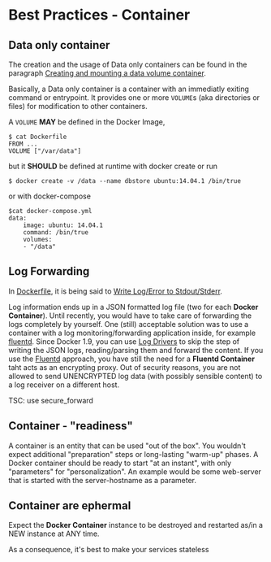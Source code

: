# Best Practices - Container

## Data only container

The creation and the usage of Data only containers can be found in the paragraph [Creating and mounting a data volume container](https://docs.docker.com/engine/userguide/containers/dockervolumes/).

Basically, a Data only container is a container with an immediatly exiting command or entrypoint. It provides one or more `VOLUME`s (aka directories or files) for modification to other containers.

A `VOLUME` **MAY** be defined in the Docker Image,

	$ cat Dockerfile
	FROM ...
	VOLUME ["/var/data"]

but it **SHOULD** be defined at runtime with docker create or run

	$ docker create -v /data --name dbstore ubuntu:14.04.1 /bin/true

or with docker-compose

	$cat docker-compose.yml
	data:
		image: ubuntu: 14.04.1
		command: /bin/true
		volumes:
		- "/data"

## Log Forwarding

In [Dockerfile](Dockerfile.md), it is being said to [Write Log/Error to Stdout/Stderr](Dockerfile.md#write-logerror-to-stdoutstderr).

Log information ends up in a JSON formatted log file (two for each **Docker Container**). Until recently, you would have to take care of forwarding the logs completely by yourself. One (still) acceptable solution was to use a container with a log monitoring/forwarding application inside, for example [fluentd](http://www.fluentd.org/).
Since Docker 1.9, you can use [Log Drivers](https://docs.docker.com/engine/admin/logging/overview/) to skip the step of writing the JSON logs, reading/parsing them and forward the content.
If you use the [Fluentd](https://docs.docker.com/engine/admin/logging/fluentd/) approach, you have still the need for a **Fluentd Container** taht acts as an encrypting proxy. Out of security reasons, you are not allowed to send UNENCRYPTED log data (with possibly sensible content) to a log receiver on a different host.

TSC: use secure_forward

## Container - "readiness"

A container is an entity that can be used "out of the box". You wouldn't expect additional "preparation" steps or long-lasting "warm-up" phases.
A Docker container should be ready to start "at an instant", with only "parameters" for "personalization". An example would be some web-server that is started with the server-hostname as a parameter.

## Container are ephermal

Expect the **Docker Container** instance to be destroyed and restarted as/in a NEW instance at ANY time.

As a consequence, it's best to make your services stateless
